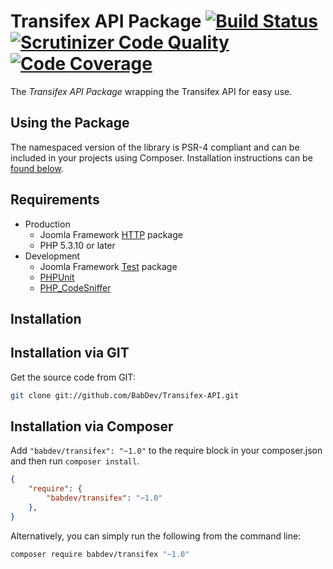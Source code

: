 Transifex API Package [![Build Status](https://travis-ci.org/BabDev/Transifex-API.png?branch=master)](https://travis-ci.org/BabDev/Transifex-API) [![Scrutinizer Code Quality](https://scrutinizer-ci.com/g/BabDev/Transifex-API/badges/quality-score.png?s=a338a281b006a93fb17c69a83ec8a239e9ed7e74)](https://scrutinizer-ci.com/g/BabDev/Transifex-API/) [![Code Coverage](https://scrutinizer-ci.com/g/BabDev/Transifex-API/badges/coverage.png?s=513f6de839a37e22865d8d688c60fbe35695cbb2)](https://scrutinizer-ci.com/g/BabDev/Transifex-API/)
===============

The *Transifex API Package* wrapping the Transifex API for easy use.

Using the Package
------------
The namespaced version of the library is PSR-4 compliant and can be included in your projects using Composer.  Installation instructions can be [found below](#installation-via-git).

Requirements
------------

* Production
    * Joomla Framework [HTTP](https://github.com/joomla-framework/http) package
    * PHP 5.3.10 or later
* Development
    * Joomla Framework [Test](https://github.com/joomla-framework-test) package
    * [PHPUnit](http://phpunit.de/)
    * [PHP_CodeSniffer](http://www.squizlabs.com/php-codesniffer)

Installation
------------

## Installation via GIT

Get the source code from GIT:

```sh
git clone git://github.com/BabDev/Transifex-API.git
```

## Installation via Composer

Add `"babdev/transifex": "~1.0"` to the require block in your composer.json and then run `composer install`.

```json
{
	"require": {
		"babdev/transifex": "~1.0"
	},
}
```

Alternatively, you can simply run the following from the command line:

```sh
composer require babdev/transifex "~1.0"
```
